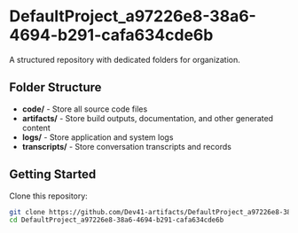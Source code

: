 # DefaultProject_a97226e8-38a6-4694-b291-cafa634cde6b
A structured repository with dedicated folders for organization.

## Folder Structure

- **code/** - Store all source code files
- **artifacts/** - Store build outputs, documentation, and other generated content
- **logs/** - Store application and system logs
- **transcripts/** - Store conversation transcripts and records

## Getting Started

Clone this repository:
```bash
git clone https://github.com/Dev41-artifacts/DefaultProject_a97226e8-38a6-4694-b291-cafa634cde6b
cd DefaultProject_a97226e8-38a6-4694-b291-cafa634cde6b
```

